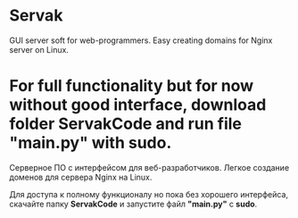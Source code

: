 # Servak
GUI server soft for web-programmers. Easy creating domains for Nginx server on Linux.  
  
For full functionality but for now without good interface, download folder **ServakCode** and run file **"main.py"** with **sudo**.  
======================================================================================  
Серверное ПО с интерфейсом для веб-разработчиков. Легкое создание доменов для сервера Nginx на Linux.  
  
Для доступа к полному функционалу но пока без хорошего интерфейса, скачайте папку **ServakCode** и запустите файл **"main.py"** с **sudo**.
